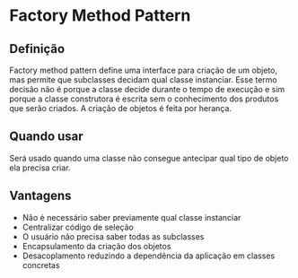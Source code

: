 # Factory Method Pattern

## Definição

Factory method pattern define uma interface para criação de um objeto, mas permite que subclasses decidam qual classe instanciar. Esse termo decisão não é porque a classe decide durante o tempo de execução e sim porque a classe construtora é escrita sem o conhecimento dos produtos que serão criados. A criação de objetos é feita por herança.

## Quando usar

Será usado quando uma classe não consegue antecipar qual tipo de objeto ela precisa criar. 

## Vantagens

* Não é necessário saber previamente qual classe instanciar
* Centralizar código de seleção
* O usuário não precisa saber todas as subclasses
* Encapsulamento da criação dos objetos
* Desacoplamento reduzindo a dependência da aplicação em classes concretas
